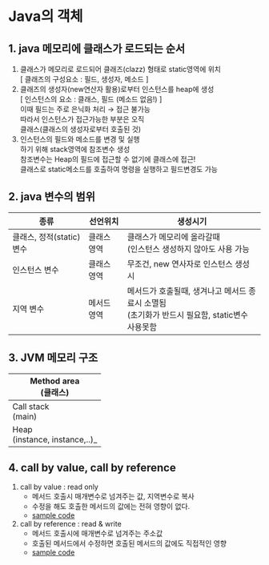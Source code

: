 # Java의 객체

## 1. java 메모리에 클래스가 로드되는 순서
   1) 클래스가 메모리로 로드되어 클래즈(clazz)
       형태로 static영역에 위치<br>
       [ 클래즈의 구성요소 : 필드, 생성자, 메소드 ]
   2) 클래즈의 생성자(new연산자 활용)로부터
      인스턴스를 heap에 생성<br>
      [ 인스턴스의 요소 : 클래스, 필드 (메소드 없음!) ] <br>
         이때 필드는 주로 은닉화 처리 → 접근 불가능<br>
         따라서 인스턴스가 접근가능한 부분은 오직<br>
         클래스(클래스의 생성자로부터 호출된 것)<br>
   3) 인스턴스의 필드와 메소드를 변경 및 실행<br>
      하기 위해 stack영역에 참조변수 생성<br>
      참조변수는 Heap의 필드에 접근할 수 없기에 클래스에 접근!<br>
      클래스로 static메소드를 호출하여 명령을 실행하고 필드변경도 가능<br>

## 2. java 변수의 범위
| 종류                | 선언위치   | 생성시기                                                         |
|-------------------|--------|--------------------------------------------------------------|
| 클래스, 정적(static)변수 | 클래스 영역 | 클래스가 메모리에 올라갈때<br/>(인스턴스 생성하지 않아도 사용 가능                      |
| 인스턴스 변수           | 클래스 영역 | 무조건, new 연사자로 인스턴스 생성시                                       |
| 지역 변수             | 메서드 영역 | 메서드가 호출될때, 생겨나고 메서드 종료시 소멸됨<br/>(초기화가 반드시 필요함, static변수 사용못함 |

## 3. JVM 메모리 구조
| Method area<br/>(클래스)             |
|-----------------------------------|
| Call stack<br/>(main)             |
| Heap<br/>(instance, instance,..)_ |

## 4. call by value, call by reference
   1) call by value : read only
      - 메서드 호출시 매개변수로 넘겨주는 값, 지역변수로 복사
      - 수정을 해도 호출한 메서드의 값에는 전혀 영향이 없다.
      - [sample code](PrimitivePramEx.java)
   2) call by reference : read & write
      - 메서드 호출시에 매개변수로 넘겨주는 주소값
      - 호출된 메서드에서 수정하면 호출된 메서드의 값에도 직접적인 영향
      - [sample code](CallbyReference.java)
   

